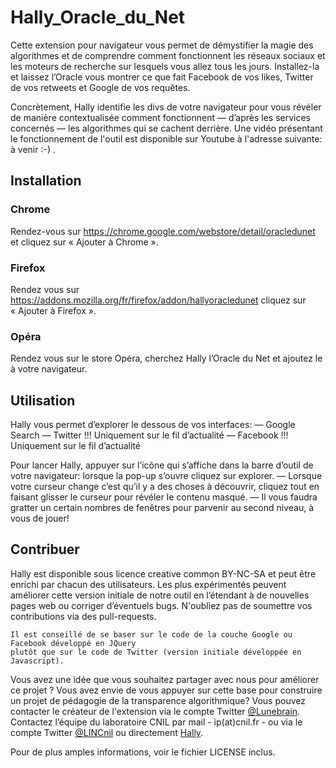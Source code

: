 # Hally_Oracle_du_Net

Cette extension pour navigateur vous permet de démystifier la magie des algorithmes et de comprendre comment fonctionnent les réseaux sociaux et les moteurs de recherche sur lesquels vous allez tous les jours. Installez-la et laissez l’Oracle vous montrer ce que fait Facebook de vos likes, Twitter de vos retweets et Google de vos requêtes.

Concrètement, Hally identifie les divs de votre navigateur pour vous révéler de manière contextualisée comment fonctionnent — d’après les services concernés — les algorithmes qui se cachent derrière.
Une vidéo présentant le fonctionnement de l'outil est disponible sur Youtube à l'adresse suivante: à venir :-) .


## Installation

### Chrome
Rendez-vous sur https://chrome.google.com/webstore/detail/oracledunet et cliquez sur « Ajouter à Chrome ».

### Firefox
Rendez vous sur https://addons.mozilla.org/fr/firefox/addon/hallyoracledunet cliquez sur « Ajouter à Firefox ».

### Opéra
Rendez vous sur le store Opéra, cherchez Hally l’Oracle du Net et ajoutez le à votre navigateur.


## Utilisation

Hally vous permet d’explorer le dessous de vos interfaces:
— Google Search
— Twitter !!! Uniquement sur le fil d’actualité
— Facebook !!! Uniquement sur le fil d’actualité

Pour lancer Hally, appuyer sur l’icône qui s’affiche dans la barre d’outil de votre navigateur:
lorsque la pop-up s’ouvre cliquez sur explorer.
— Lorsque votre curseur change c’est qu’il y a des choses à découvrir, cliquez tout en faisant glisser le curseur pour révéler le contenu masqué.
— Il vous faudra gratter un certain nombres de fenêtres pour parvenir au second niveau, à vous de jouer!


## Contribuer

Hally est disponible sous  licence creative common BY-NC-SA et peut être enrichi par chacun des utilisateurs.
Les plus expérimentés peuvent améliorer cette version initiale de notre outil en l’étendant à de nouvelles pages web ou corriger d’éventuels bugs.
N'oubliez pas de soumettre vos contributions via des pull-requests.

```
Il est conseillé de se baser sur le code de la couche Google ou Facebook développé en JQuery
plutôt que sur le code de Twitter (version initiale développée en Javascript).

```



Vous avez une idée que vous souhaitez partager avec nous pour améliorer ce projet ?
Vous avez envie de vous appuyer sur cette base pour construire un projet de pédagogie de la transparence algorithmique?
Vous pouvez contacter le créateur de l'extension via le compte Twitter [@Lunebrain](https://twitter.com/Lunebrain).
Contactez l’équipe du laboratoire CNIL par mail - ip(at)cnil.fr - ou via le compte Twitter [@LINCnil](https://twitter.com/LINCnil) ou directement [Hally](https://twitter.com/oracledunet).

Pour de plus amples informations, voir le fichier LICENSE inclus.
